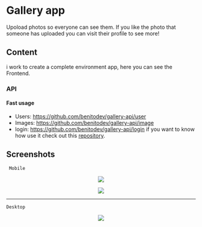 
# Gallery app

Upoload photos so everyone can see them. 
If you like the photo that someone has uploaded you can visit their profile to see more!

##  Content
i work to create a complete environment app, here you can see the Frontend.

### API

#### Fast usage
- Users: https://github.com/benitodev/gallery-api/user
- Images: https://github.com/benitodev/gallery-api/image
- login: https://github.com/benitodev/gallery-api/login
if you want to know how use it check out this [repository](https://github.com/benitodev/gallery-api).

## Screenshots
     Mobile

<p align="center"> <img src="https://user-images.githubusercontent.com/79734013/187800884-773a70cf-a7a9-487a-bc4c-8ccbde59741f.PNG"> </p>

<p align="center"> <img src="https://user-images.githubusercontent.com/79734013/187802098-070489f7-b9af-4585-af55-5fd67918485f.PNG"> </p>


***


    Desktop
    
<p align="center"> <img src="https://user-images.githubusercontent.com/79734013/187802076-055a8acd-887e-4bf1-983a-c17019938f16.PNG"> </p>


